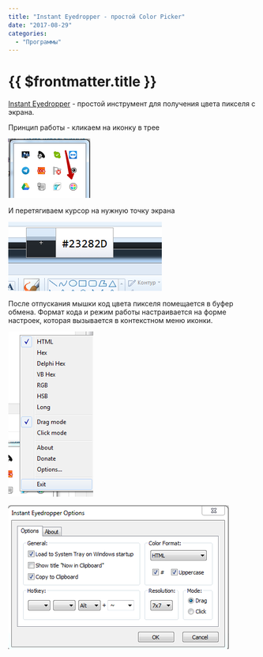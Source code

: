 ```yaml
---
title: "Instant Eyedropper - простой Color Picker"
date: "2017-08-29"
categories: 
  - "Программы"
---
```


# {{ $frontmatter.title }}

[Instant Eyedropper](http://instant-eyedropper.com/) - простой инструмент для получения цвета пикселя с экрана.

Принцип работы - кликаем на иконку в трее

![Иконка Instant Eyedropper в трее](images/eyedropper_1.png)

И перетягиваем курсор на нужную точку экрана

![Курсор Instant Eyedropper ](images/eyedropper_2.png)

После отпускания мышки код цвета пикселя помещается в буфер обмена. Формат кода и режим работы настраивается на форме настроек, которая вызывается в контекстном меню иконки.

![Контекстное меню Instant Eyedropper ](images/eyedropper_4.png)

![Форма настроек Instant Eyedropper ](images/eyedropper_3.png)
